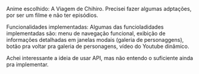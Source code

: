 Anime escolhido: A Viagem de Chihiro. Precisei fazer algumas adptações, por ser um filme e não ter episódios.

Funcionalidades implementadas: Algumas das funcioladidades implementadas são: menu de navegação funcional, exibição de informações detalhadas em janelas modais (galeria de personaggens), botão pra voltar pra galeria de personagens, vídeo do Youtube dinâmico.

Achei interessante a ideia de usar API, mas não entendo o suficiente ainda pra implementar.